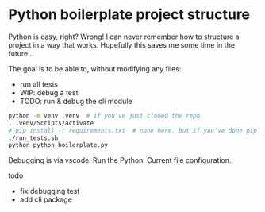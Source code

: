 # Python boilerplate project structure

Python is easy, right? Wrong! I can never remember how to structure a
project in a way that works. Hopefully this saves me some time in the future...

The goal is to be able to, without modifying any files:
- run all tests
- WIP: debug a test
- TODO: run & debug the cli module

```sh
python -m venv .venv  # if you've just cloned the repo
. .venv/Scripts/activate
# pip install -r requirements.txt  # none here, but if you've done pip freeze > requirements.txt
./run_tests.sh
python python_boilerplate.py
```

Debugging is via vscode. Run the Python: Current file configuration.


todo
- fix debugging test
- add cli package
